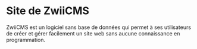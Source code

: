Site de ZwiiCMS
===============

ZwiiCMS est un logiciel sans base de données qui permet à ses utilisateurs de créer et gérer facilement un site web sans aucune connaissance en programmation.
